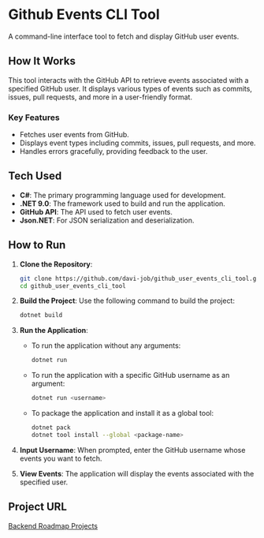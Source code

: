 # Github Events CLI Tool

A command-line interface tool to fetch and display GitHub user events.

## How It Works

This tool interacts with the GitHub API to retrieve events associated with a specified GitHub user. It displays various types of events such as commits, issues, pull requests, and more in a user-friendly format.

### Key Features

-   Fetches user events from GitHub.
-   Displays event types including commits, issues, pull requests, and more.
-   Handles errors gracefully, providing feedback to the user.

## Tech Used

-   **C#**: The primary programming language used for development.
-   **.NET 9.0**: The framework used to build and run the application.
-   **GitHub API**: The API used to fetch user events.
-   **Json.NET**: For JSON serialization and deserialization.

## How to Run

1. **Clone the Repository**:

    ```bash
    git clone https://github.com/davi-job/github_user_events_cli_tool.git
    cd github_user_events_cli_tool
    ```

2. **Build the Project**:
   Use the following command to build the project:

    ```bash
    dotnet build
    ```

3. **Run the Application**:

    - To run the application without any arguments:
        ```bash
        dotnet run
        ```
    - To run the application with a specific GitHub username as an argument:
        ```bash
        dotnet run <username>
        ```
    - To package the application and install it as a global tool:
        ```bash
        dotnet pack
        dotnet tool install --global <package-name>
        ```

4. **Input Username**:
   When prompted, enter the GitHub username whose events you want to fetch.

5. **View Events**:
   The application will display the events associated with the specified user.

## Project URL

[Backend Roadmap Projects](https://roadmap.sh/projects/github-user-activity)

